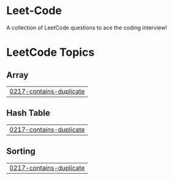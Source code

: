 # Leet-Code
A collection of LeetCode questions to ace the coding interview! 

<!---LeetCode Topics Start-->
# LeetCode Topics
## Array
|  |
| ------- |
| [0217-contains-duplicate](https://github.com/VivekMehta16/Leet-Code/tree/master/0217-contains-duplicate) |
## Hash Table
|  |
| ------- |
| [0217-contains-duplicate](https://github.com/VivekMehta16/Leet-Code/tree/master/0217-contains-duplicate) |
## Sorting
|  |
| ------- |
| [0217-contains-duplicate](https://github.com/VivekMehta16/Leet-Code/tree/master/0217-contains-duplicate) |
<!---LeetCode Topics End-->